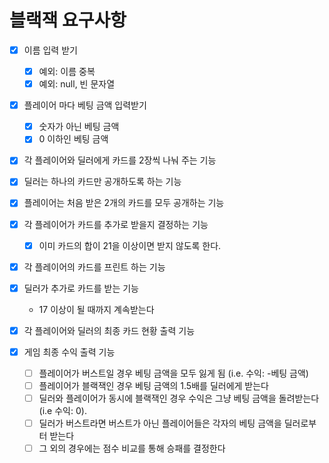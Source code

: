 # 블랙잭 요구사항

- [x] 이름 입력 받기
	- [x] 예외: 이름 중복
	- [x] 예외: null, 빈 문자열
	
- [x] 플레이어 마다 베팅 금액 입력받기
    - [x] 숫자가 아닌 베팅 금액
	- [x] 0 이하인 베팅 금액
	
- [x] 각 플레이어와 딜러에게 카드를 2장씩 나눠 주는 기능
- [x] 딜러는 하나의 카드만 공개하도록 하는 기능
- [x] 플레이어는 처음 받은 2개의 카드를 모두 공개하는 기능
- [x] 각 플레이어가 카드를 추가로 받을지 결정하는 기능
	- [x] 이미 카드의 합이 21을 이상이면 받지 않도록 한다.
- [x] 각 플레이어의 카드를 프린트 하는 기능
- [x] 딜러가 추가로 카드를 받는 기능
	- 17 이상이 될 때까지 계속받는다

- [x] 각 플레이어와 딜러의 최종 카드 현황 출력 기능
- [x] 게임 최종 수익 출력 기능
    - [ ] 플레이어가 버스트일 경우 베팅 금액을 모두 잃게 됨 (i.e. 수익: -베팅 금액)
	- [ ] 플레이어가 블랙잭인 경우 베팅 금액의 1.5배를 딜러에게 받는다
	- [ ] 딜러와 플레이어가 동시에 블랙잭인 경우 수익은 그냥 베팅 금액을 돌려받는다 (i.e 수익: 0).
	- [ ] 딜러가 버스트라면 버스트가 아닌 플레이어들은 각자의 베팅 금액을 딜러로부터 받는다
	- [ ] 그 외의 경우에는 점수 비교를 통해 승패를 결정한다

